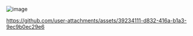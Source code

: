 ![image](https://github.com/user-attachments/assets/89b88751-37e8-46ea-acb6-f6ce47d31759)


https://github.com/user-attachments/assets/39234111-d832-416a-b1a3-9ec9b0ec29e6


